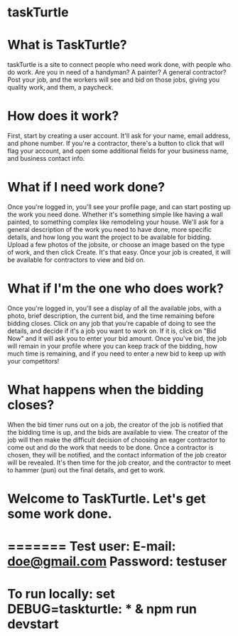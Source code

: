 # taskTurtle

# What is TaskTurtle?

taskTurtle is a site to connect people who need work done, with people who do work. Are you in need of a handyman? A painter?
A general contractor? Post your job, and the workers will see and bid on those jobs, giving you quality work, and them, 
a paycheck.

# How does it work?

First, start by creating a user account. It'll ask for your name, email address, and phone number. If you're a contractor,
there's a button to click that will flag your account, and open some additional fields for your business name, and 
business contact info.

# What if I need work done?

Once you're logged in, you'll see your profile page, and can start posting up the work you need done. Whether it's something
simple like having a wall painted, to something complex like remodeling your house. We'll ask for a general description of the
work you need to have done, more specific details, and how long you want the project to be available for bidding. Upload a few
photos of the jobsite, or choose an image based on the type of work, and then click Create. It's that easy. Once your job is 
created, it will be available for contractors to view and bid on.

# What if I'm the one who does work?

Once you're logged in, you'll see a display of all the available jobs, with a photo, brief description, the current bid, and 
the time remaining before bidding closes. Click on any job that you're capable of doing to see the details, and decide if it's
a job you want to work on. If it is, click on "Bid Now" and it will ask you to enter your bid amount. Once you've bid, the job
will remain in your profile where you can keep track of the bidding, how much time is remaining, and if you need to enter a
new bid to keep up with your competitors!

# What happens when the bidding closes?

When the bid timer runs out on a job, the creator of the job is notified that the bidding time is up, and the bids are
available to view. The creator of the job will then make the difficult decision of choosing an eager contractor to come out
and do the work that needs to be done. Once a contractor is chosen, they will be notified, and the contact information of 
the job creator will be revealed. It's then time for the job creator, and the contractor to meet to hammer (pun) out the
final details, and get to work.

# Welcome to TaskTurtle. Let's get some work done.

=======
Test user:
E-mail: doe@gmail.com
Password: testuser
=======
To run locally:
set DEBUG=taskturtle: * & npm run devstart
=======